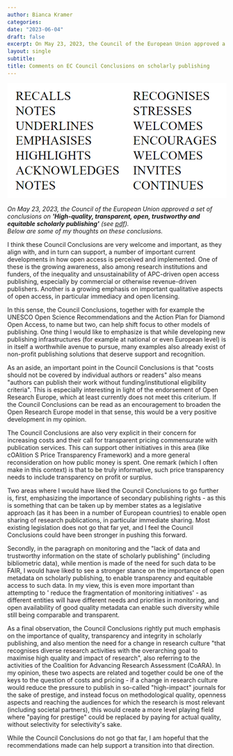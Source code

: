 ```yaml
---
author: Bianca Kramer
categories:
date: "2023-06-04"
draft: false
excerpt: On May 23, 2023, the Council of the European Union approved a set of conclusions on 'High-quality, transparent, open, trustworthy and equitable scholarly publishing'. In this post, I summarize some of my thoughts on these conclusions.
layout: single
subtitle:
title: Comments on EC Council Conclusions on scholarly publishing
---
```


![featured image](featured_202306_ec.png)

*On May 23, 2023, the Council of the European Union approved a set of conclusions on* ***'High-quality, transparent, open, trustworthy and equitable scholarly publishing'*** *(see [pdf](https://data.consilium.europa.eu/doc/document/ST-9616-2023-INIT/en/pdf)).*  
*Below are some of my thoughts on these conclusions.*
 

I think these Council Conclusions are very welcome and important, as they align with, and in turn can support, a number of important current developments in how open access is perceived and implemented. One of these is the growing awareness, also among research institutions and funders, of the inequality and unsustainability of APC-driven open access publishing, especially by commercial or otherwise revenue-driven publishers. Another is a growing emphasis on important qualitative aspects of open access, in particular immediacy and open licensing. 

In this sense, the Council Conclusions, together with for example the UNESCO Open Science Recommendations and the Action Plan for Diamond Open Access, to name but two, can help shift focus to other models of publishing. One thing I would like to emphasize is that while developing new publishing infrastructures (for example at national or even European level) is in itself a worthwhile avenue to pursue, many examples also already exist of non-profit publishing solutions that deserve support and recognition.

 As an aside, an important point in the Council Conclusions is that "costs should not be covered by individual authors or readers" also means  "authors can publish their work without funding/institutional eligibility criteria". This is especially interesting in light of the endorsement of Open Research Europe, which at least currently does not meet this criterium. If the Council Conclusions can be read as an encouragement to broaden the Open Research Europe model in that sense, this would be a very positive development in my opinion.  

The Council Conclusions are also very explicit in their concern for increasing costs and their call for transparent pricing commensurate with publication services. This can support other initiatives in this area (like cOAlition S Price Transparency Framework) and a more general reconsideration on how public money is spent. One remark (which I often make in this context) is that to be truly informative, such price transparency needs to include transparency on profit or surplus. 

Two areas where I would have liked the Council Conclusions to go further is, first, emphasizing the importance of secondary publishing rights - as this is something that can be taken up by member states as a legislative approach (as it has been in a number of European countries) to enable open sharing of research publications, in particular immediate sharing. Most existing legislation does not go that far yet, and I feel the Council Conclusions could have been stronger in pushing this forward.

Secondly, in the paragraph on monitoring and the "lack of data and trustworthy information on the state of scholarly publishing" (including bibliometric data), while mention is made of the need for such data to be FAIR, I would have liked to see a stronger stance on the importance of open metadata on scholarly publishing, to enable transparency and equitable access to such data. In my view, this is even more important than attempting to ' reduce the fragmentation of monitoring initiatives' - as different entities will have different needs and priorities in monitoring, and open availability of good quality metadata can enable such diversity while still being comparable and transparent. 

As a final observation, the Council Conclusions rightly put much emphasis on the importance of quality, transparency and integrity in scholarly publishing, and also mention the need for a change in research culture "that recognises diverse research activities with the overarching goal to maximise high quality and impact of research", also referring to the activities of the Coalition for Advancing Research Assessment
(CoARA). In my opinion, these two aspects are related and together could  be one of the keys to the question of costs and pricing - if a change in research culture would reduce the pressure to publish in so-called "high-impact" journals for the sake of prestige, and instead focus on methodological quality, openness aspects and reaching the audiences for which the research is most relevant (including societal partners), this would create a more level playing field where "paying for prestige" could be replaced by paying for actual quality, without selectivity for selectivity's sake. 

While the Council Conclusions do not go that far, I am hopeful that the recommendations made can help support a transition into that direction.   
